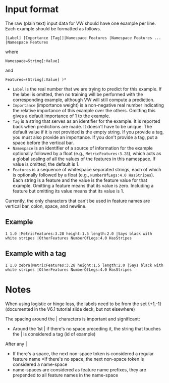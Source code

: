 # Input format

The raw (plain text) input data for VW should have one example per line.  Each example should be formatted as follows. 

    [Label] [Importance [Tag]]|Namespace Features |Namespace Features ... |Namespace Features

where

    Namespace=String[:Value]

and

    Features=(String[:Value] )*

* `Label` is the real number that we are trying to predict for this example.  If the label is omitted, then no training will be performed with the corresponding example, although VW will still compute a prediction.
* `Importance` (importance weight) is a non-negative real number indicating the relative importance of this example over the others.  Omitting this gives a default importance of 1 to the example.
* `Tag` is a string that serves as an identifier for the example.  It is reported back when predictions are made.  It doesn't have to be unique.  The default value if it is not provided is the empty string. If you provide a tag, you must also provide an importance. If you don't provide a tag, put a space before the vertical bar.
* `Namespace` is an identifier of a source of information for the example optionally followed by a float (e.g., `MetricFeatures:3.28`), which acts as a global scaling of all the values of the features in this namespace.  If value is omitted, the default is 1.
* `Features` is a sequence of whitespace separated strings, each of which is optionally followed by a float (e.g., `NumberOfLegs:4.0 HasStripes`).  Each string is a feature and the value is the feature value for that example. Omitting a feature means that its value is zero.  Including a feature but omitting its value means that its value is 1.

Currently, the only characters that can't be used in feature names are vertical bar, colon, space, and newline.

## Example

    1 1.0 |MetricFeatures:3.28 height:1.5 length:2.0 |Says black with white stripes |OtherFeatures NumberOfLegs:4.0 HasStripes

## Example with a tag

    1 1.0 zebra|MetricFeatures:3.28 height:1.5 length:2.0 |Says black with white stripes |OtherFeatures NumberOfLegs:4.0 HasStripes


# Notes
When using logistic or hinge loss, the labels need to be from the set {+1,-1}  (documented in the V6.1 tutorial slide deck, but not elsewhere)

The spacing around the | characters is important and significant:
* Around the 1st | if there's no space preceding it, the string that touches the | is considered a tag (id of example)

After any |
* If there's a space, the next non-space token is considered a regular feature name
*If there's no space, the next non-space token is considered a name-space
* name-spaces are considered as feature name prefixes, they are prepended to all feature names in the name-space